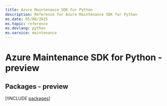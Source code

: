 ```yaml
---
title: Azure Maintenance SDK for Python
description: Reference for Azure Maintenance SDK for Python
ms.date: 05/08/2025
ms.topic: reference
ms.devlang: python
ms.service: maintenance
---
```

# Azure Maintenance SDK for Python - preview
## Packages - preview
[!INCLUDE [packages](maintenance-index.md)]